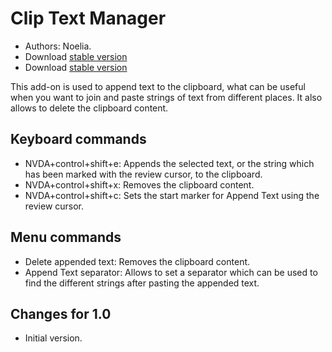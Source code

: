 # Clip Text Manager #
- Authors: Noelia.
- Download [stable version][1]
- Download [stable version][2]

This add-on is used to append text to the clipboard, what can be useful when you want to join and paste strings of text from different places.
It also allows to delete the clipboard content.

## Keyboard commands ##
- NVDA+control+shift+e: Appends the selected text, or the string which has been marked with the review cursor, to the clipboard.
- NVDA+control+shift+x: Removes the clipboard content.
- NVDA+control+shift+c: Sets the start marker for Append Text using the review cursor.

## Menu commands ##
- Delete appended text: Removes the clipboard content.
- Append Text separator: Allows to set a separator which can be used to find the different strings after pasting the appended text.

## Changes for 1.0 ##
- Initial version.

[1]: http://addons.nvda-project.org/files/get.php?file=ctm
[2]: http://addons.nvda-project.org/files/get.php?file=ctm-dev
